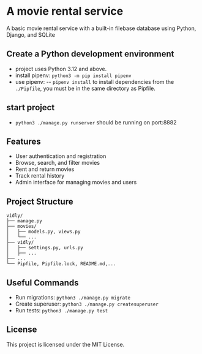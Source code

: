 # A movie rental service
A basic movie rental service with a built-in filebase database using Python, Django, and SQLite

## Create a Python development environment
- project uses Python 3.12 and above.
- install pipenv: `python3 -m pip install pipenv`
- use pipenv: -- `pipenv install` to install dependencies from the `./Pipfile`, you must be in the same directory as Pipfile.

## start project
- `python3 ./manage.py runserver` should be running on port:8882


## Features

- User authentication and registration
- Browse, search, and filter movies
- Rent and return movies
- Track rental history
- Admin interface for managing movies and users

## Project Structure

```
vidly/
├── manage.py
├── movies/
│   ├── models.py, views.py
│   └── ...
├── vidly/
│   ├── settings.py, urls.py
│   ├── ...
├── ...
└── Pipfile, Pipfile.lock, README.md,...
```

## Useful Commands

- Run migrations: `python3 ./manage.py migrate`
- Create superuser: `python3 ./manage.py createsuperuser`
- Run tests: `python3 ./manage.py test`

## License

This project is licensed under the MIT License.

